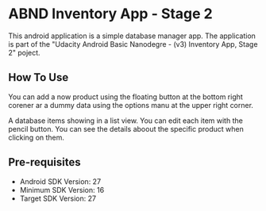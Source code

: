 # ABND Inventory App - Stage 2

This android application is a simple database manager app. The application is part of the "Udacity Android Basic Nanodegre - (v3) Inventory App, Stage 2" poject.

## How To Use

You can add a now product using the floating button at the bottom right corener ar a dummy data using the options manu at the upper right corner.

A database items showing in a list view. You can edit each item with the pencil button. You can see the details aboout the specific product when clicking on them.

## Pre-requisites

* Android SDK Version: 27
* Minimum SDK Version: 16
* Target SDK Version: 27
